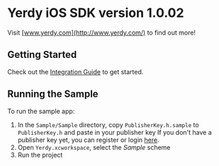 # Yerdy iOS SDK version 1.0.02

Visit [www.yerdy.com](http://www.yerdy.com/) to find out more!

## Getting Started

Check out the [Integration Guide](http://github.com/YerdySDK/yerdy-ios/wiki/) to get started.

## Running the Sample

To run the sample app:
	
1. In the `Sample/Sample` directory, copy `PublisherKey.h.sample` to `PublisherKey.h` and paste in your publisher key
   If you don't have a publisher key yet, you can register or login [here](http://dashboard.yerdy.com/).
2. Open `Yerdy.xcworkspace`, select the *Sample* scheme
3. Run the project

